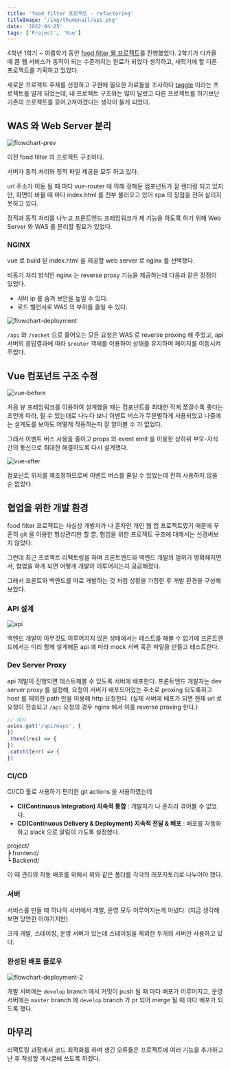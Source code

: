 ```yaml
---
title: 'food filter 프로젝트 - refactoring' 
titleImage: '/img/thumbnail/api.png'
date: '2022-04-25'
tags: ['Project', 'Vue']
---
```


4학년 1학기 ~ 여름학기 동안 [food filter 웹 프로젝트](https://jeong57281.github.io/post/food-filter)를 진행했었다. 2학기가 다가올 때 쯤 웹 서비스가 동작이 되는 수준까지는 완료가 되었다 생각하고, 새학기에 할 다른 프로젝트를 기획하고 있었다.

새로운 프로젝트 주제를 선정하고 구현에 필요한 자료들을 조사하다 [taggle](https://github.com/woowacourse-teams/2020-taggle) 이라는 프로젝트를 알게 되었는데, 내 프로젝트 구조와는 많이 달랐고 다른 프로젝트를 하기보단 기존의 프로젝트를 뜯어고쳐야겠다는 생각이 들게 되었다.

## WAS 와 Web Server 분리

![flowchart-prev](./flowchart-prev.jpg)

이전 food filter 의 프로젝트 구조이다.

서버가 동적 처리와 정적 파일 제공을 모두 하고 있다.

url 주소가 이동 될 때 마다 vue-router 에 의해 정해둔 컴포넌트가 잘 렌더링 되고 있지만, 화면이 바뀔 때 마다 index.html 를 전부 불러오고 있어 spa 의 장점을 전혀 살리지 못하고 있다.

정적과 동적 처리를 나누고 프론트엔드 프레임워크가 제 기능을 하도록 하기 위해 Web Server 와 WAS 를 분리할 필요가 있었다.

### NGINX

vue 로 build 된 index.html 을 제공할 web server 로 nginx 를 선택했다.

비동기 처리 방식인 nginx 는 reverse proxy 기능을 제공하는데 다음과 같은 장점이 있었다.

* 서버 ip 를 숨겨 보안을 높일 수 있다.
* 로드 밸런서로 WAS 의 부하를 줄일 수 있다.

![flowchart-deployment](./flowchart-deployment.png)

`/api` 와 `/socket` 으로 들어오는 모든 요청은 WAS 로 reverse proxing 해 주었고, api 서버의 응답결과에 따라 `$router` 객체를 이용하여 상태를 유지하며 페이지를 이동시켜 주었다.

## Vue 컴포넌트 구조 수정

![vue-before](./vue-before.png)

처음 뷰 프레임워크를 이용하여 설계했을 때는 컴포넌트를 최대한 작게 쪼갤수록 좋다는 조언에 따라, 될 수 있는대로 나누다 보니 이벤트 버스가 무분별하게 사용되었고 나중에는 설계도를 보아도 어떻게 작동하는지 잘 알아볼 수 가 없었다.

그래서 이벤트 버스 사용을 줄이고 props 와 event emit 을 이용한 상하위 부모-자식 간의 통신으로 최대한 해결하도록 다시 설계했다.

![vue-after](./vue-after.png)

컴포넌트 위치를 재조정하므로써 이벤트 버스를 줄일 수 있었는데 전혀 사용하지 않을 순 없었다.

## 협업을 위한 개발 환경 

food filter 프로젝트는 사실상 개발자가 나 혼자인 개인 웹 앱 프로젝트였기 때문에 꾸준히 git 을 이용한 형상관리만 할 뿐, 협업을 위한 프로젝트 구조에 대해서는 신경써보지 않았다.

그런데 최근 프로젝트 리팩토링을 하며 프론트엔드와 백엔드 개발의 범위가 명확해지면서, 협업을 하게 되면 어떻게 개발이 이루어지는지 궁금해졌다.

그래서 프론트와 백엔드를 따로 개발하는 것 처럼 상황을 가정한 후 개발 환경을 구성해보았다.

### API 설계

![api](./api.png)

백엔드 개발이 아무것도 이루어지지 않은 상태에서는 테스트를 해볼 수 없기에 프론트엔드에서는 미리 함께 설계해둔 api 에 따라 mock 서버 혹은 파일을 만들고 테스트한다.

### Dev Server Proxy

api 개발이 진행되면 테스트해볼 수 있도록 서버에 배포한다. 프론트엔드 개발자는 dev server proxy 를 설정해, 요청이 서버가 배포되어있는 주소로 proxing 되도록하고 host 를 제외한 path 만을 이용해 http 요청한다. (실제 서버에 배포가 되면 현재 url 로 요청이 전송되고 `/api` 요청의 경우 nginx 에서 이를 reverse proxing 한다.)

```js
// 예시
axios.get('/api/maps', {
})
.then((res) => {
})
.catch((err) => {
})
```

### CI/CD

CI/CD 툴로 사용하기 편리한 git actions 을 사용하였는데

* **CI(Continuous Integration) 지속적 통합** : 개발자가 나 혼자라 겪어볼 수 없었다.
* **CD(Continuous Delivery & Deployment) 지속적 전달 & 배포** : 배포를 자동화하고 slack 으로 알림이 가도록 설정했다.

project/
<br/>┝ frontend/
<br/>┕ Backend/


이 때 관리와 자동 배포를 위해서 위와 같은 폴더를 각각의 레포지토리로 나누어야 했다.

### 서버

서비스를 만들 때 하나의 서버에서 개발, 운영 모두 이루어지는게 아녔다. (지금 생각해보면 당연한 이야기지만)

크게 개발, 스테이징, 운영 서버가 있는데 스테이징을 제외한 두개의 서버만 사용하고 있다. 

### 완성된 배포 플로우

![flowchart-deployment-2](./flowchart-deployment-2.png)

개발 서버에는 `develop` branch 에서 커밋이 push 될 때 마다 배포가 이루어지고, 운영 서버에는 `master` branch 에 `develop` branch 가 pr 되어 merge 될 때 마다 배포가 되도록 했다.

## 마무리

리팩토링 과정에서 코드 최적화를 하며 생긴 오류들은 프로젝트에 여러 기능을 추가하고 난 후 작성할 게시글에 쓰도록 하겠다.